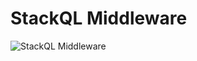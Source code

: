# StackQL Middleware

![StackQL Middleware](https://www.plantuml.com/plantuml/proxy?src=https://raw.githubusercontent.com/stackql/stackql-middleware/main/puml/stackql-middleware-server.puml)